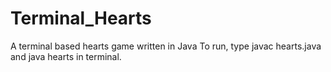 # Terminal_Hearts
A terminal based hearts game written in Java
To run, type javac hearts.java and java hearts in terminal.
